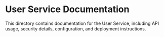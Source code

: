 # User Service Documentation

This directory contains documentation for the User Service, including API usage, security details, configuration, and deployment instructions. 
